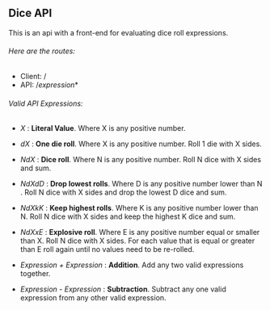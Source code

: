 ## Dice API

 This is an api with a front-end for evaluating dice roll expressions.

###### Here are the routes:
* Client: /
* API: /*expression**

###### Valid API Expressions:

* *X* : **Literal Value**. Where X is any positive number.

* *dX*​ : **One die roll**​. Where X​ is any positive number. Roll 1​ die with X​ sides.

* *N​dX*​ : **Dice roll**​. Where N​ is any positive number. Roll N​ dice with X​ sides and sum.

* *NdXdD* : **Drop lowest rolls**. Where D​ is any positive number lower than N​. Roll N​ dice with
X​ sides and drop the lowest D​ dice and sum.

* *N​dX​kK*​ : **Keep highest rolls**​. Where K​ is any positive number lower than N​. Roll N​ dice
with X​ sides and keep the highest K​ dice and sum.

* *N​dX​xE* ​: **Explosive roll​**. Where E​ is any positive number equal or smaller than X​. Roll N
dice with X​ sides. For each value that is equal or greater than E​ roll again until no values
need to be re-rolled.

* *Expression + Expression* : **Addition**. Add any two valid expressions together.

* *Expression - Expression* : **Subtraction**. Subtract any one valid expression from any other valid expression.
